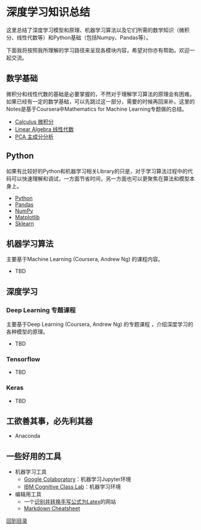 # 深度学习知识总结

这里总结了深度学习模型和原理、机器学习算法以及它们所需的数学知识（微积分、线性代数等）和Python基础（包括Numpy、Pandas等）。

下面我将按照我所理解的学习路径来呈现各模块内容，希望对你亦有帮助。欢迎一起交流。

## 数学基础
微积分和线性代数的基础是必要掌握的，不然对于理解学习算法的原理会有困难。如果已经有一定的数学基础，可以先跳过这一部分，需要的时候再回来补。这里的Notes是基于Coursera中Mathematics for Machine Learning专题做的总结。
  * [Calculus 微积分](calculus)
  * [Linear Algebra 线性代数](linear-algebra)
  * [PCA 主成分分析](pca)

## Python
如果有比较好的Python和机器学习相关Library的只是，对于学习算法过程中的代码可以快速理解和调试，一方面节省时间，另一方面也可以更聚焦在算法和模型本身上。
  * [Python](python/python-basic)
  * [Pandas](python/pandas)
  * [NumPy](python/numpy)
  * [Matplotlib](python/matplotlib)
  * [Sklearn](python/sklearn)

## 机器学习算法
主要基于Machine Learning (Coursera, Andrew Ng) 的课程内容。
* TBD

## 深度学习
### Deep Learning 专题课程
主要基于Deep Learning (Coursera, Andrew Ng) 的专题课程 ，介绍深度学习的各种模型的原理。
* TBD

### Tensorflow
* TBD

### Keras
* TBD


## 工欲善其事，必先利其器
* Anaconda

## 一些好用的工具
* 机器学习工具
  * [Google Colaboratory](https://colab.research.google.com)：机器学习Jupyter环境
  * [IBM Cognitive Class Lab](https://labs.cognitiveclass.ai)：机器学习环境
* 编辑用工具
  * 一个[识别并转换手写公式为Latex](https://webdemo.myscript.com/views/math/index.html)的网站
  * [Markdown Cheatsheet](https://github.com/adam-p/markdown-here/wiki/Markdown-Cheatsheet)


[回到目录](#深度学习知识总结)
